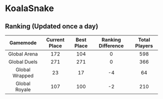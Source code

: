 # KoalaSnake

## Ranking (Updated once a day)
| Gamemode | Current Place | Best Place | Ranking Difference | Total Players |
|:--------:|:-------------:|:----------:|:------------------:|:-------------:|
| Global Arena | 172 | 104 | 0 | 598 |
| Global Duels | 271 | 271 | 0 | 366 |
| Global Wrapped | 23 | 17 | -4 | 64 |
| Global Royale | 107 | 100 | -2 | 210 |

